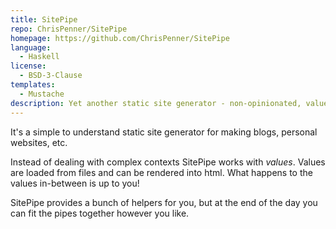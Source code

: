 ```yaml
---
title: SitePipe
repo: ChrisPenner/SitePipe
homepage: https://github.com/ChrisPenner/SitePipe
language:
  - Haskell
license:
  - BSD-3-Clause
templates:
  - Mustache
description: Yet another static site generator - non-opinionated, value-level. Less magic == easier to understand
---
```


It's a simple to understand static site generator for making blogs, personal
websites, etc.

Instead of dealing with complex contexts SitePipe works with *values*. Values
are loaded from files and can be rendered into html. What happens to the values
in-between is up to you!

SitePipe provides a bunch of helpers for you, but at the end of the day you can
fit the pipes together however you like.
